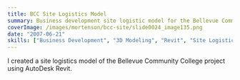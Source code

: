 ```yaml
---
title: BCC Site Logistics Model
summary: Business development site logistic model for the Bellevue Community College project
coverImage: /images/mortenson/bcc-site/slide0024_image135.png
date: "2007-06-21"
skills: ["Business Development", "3D Modeling", "Revit", "Site Logistics"]
---
```


I created a site logistics model of the Bellevue Community College project using AutoDesk Revit.
